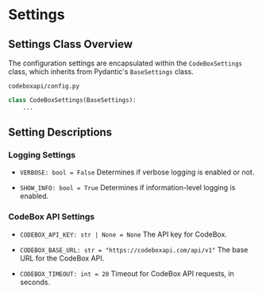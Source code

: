# Settings

## Settings Class Overview

The configuration settings are encapsulated within the `CodeBoxSettings` class, which inherits from Pydantic's `BaseSettings` class.

`codeboxapi/config.py`

```python
class CodeBoxSettings(BaseSettings):
    ...
```

## Setting Descriptions

### Logging Settings

- `VERBOSE: bool = False`
  Determines if verbose logging is enabled or not.

- `SHOW_INFO: bool = True`
  Determines if information-level logging is enabled.

### CodeBox API Settings

- `CODEBOX_API_KEY: str | None = None`
  The API key for CodeBox.

- `CODEBOX_BASE_URL: str = "https://codeboxapi.com/api/v1"`
  The base URL for the CodeBox API.

- `CODEBOX_TIMEOUT: int = 20`
  Timeout for CodeBox API requests, in seconds.
